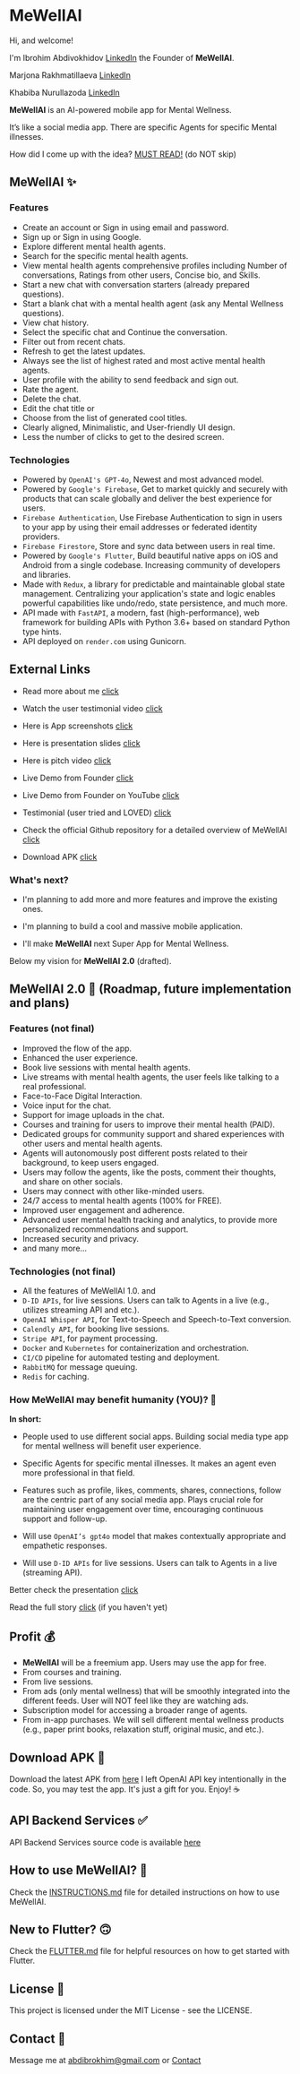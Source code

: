 # MeWellAI

Hi, and welcome!

I'm Ibrohim Abdivokhidov [LinkedIn](https://abdibrokhim.vercel.app/about) the Founder of **MeWellAI**.

Marjona Rakhmatillaeva [LinkedIn](https://www.linkedin.com/in/marjona-rakhmatillaeva/)

Khabiba Nurullazoda [LinkedIn](https://www.linkedin.com/in/%D1%85%D0%B0%D0%B1%D0%B8%D0%B1%D0%B0-%D0%BD%D1%83%D1%80%D1%83%D0%BB%D0%BB%D0%B0%D0%B7%D0%BE%D0%B4%D0%B0-5406a5226/)

**MeWellAI** is an AI-powered mobile app for Mental Wellness. 

It’s like a social media app. There are specific Agents for specific Mental illnesses.

How did I come up with the idea? [MUST READ!](https://github.com/abdibrokhim/mentalwellness/blob/main/STORY.md) (do NOT skip)

## MeWellAI ✨
### Features
* Create an account or Sign in using email and password.
* Sign up or Sign in using Google.
* Explore different mental health agents.
* Search for the specific mental health agents.
* View mental health agents comprehensive profiles including Number of conversations, Ratings from other users, Concise bio, and Skills.
* Start a new chat with conversation starters (already prepared questions).
* Start a blank chat with a mental health agent (ask any Mental Wellness questions).
* View chat history.
* Select the specific chat and Continue the conversation.
* Filter out from recent chats.
* Refresh to get the latest updates.
* Always see the list of highest rated and most active mental health agents.
* User profile with the ability to send feedback and sign out.
* Rate the agent.
* Delete the chat.
* Edit the chat title or
* Choose from the list of generated cool titles.
* Clearly aligned, Minimalistic, and User-friendly UI design.
* Less the number of clicks to get to the desired screen.

### Technologies
* Powered by `OpenAI's GPT-4o`, Newest and most advanced model.
* Powered by `Google's Firebase`, Get to market quickly and securely with products that can scale globally and deliver the best experience for users.
* `Firebase Authentication`, Use Firebase Authentication to sign in users to your app by using their email addresses or federated identity providers.
* `Firebase Firestore`, Store and sync data between users in real time.
* Powered by `Google's Flutter`, Build beautiful native apps on iOS and Android from a single codebase. Increasing community of developers and libraries.
* Made with `Redux`, a library for predictable and maintainable global state management. Centralizing your application's state and logic enables powerful capabilities like undo/redo, state persistence, and much more.
* API made with `FastAPI`, a modern, fast (high-performance), web framework for building APIs with Python 3.6+ based on standard Python type hints.
* API deployed on `render.com` using Gunicorn.

## External Links
* Read more about me [click](https://abdibrokhim.vercel.app/about )

* Watch the user testimonial video [click](https://drive.google.com/file/d/18uNsf6cmSdHTaD5XOJtQQeo-YMHSyz39/view?usp=sharing)

* Here is App screenshots [click](https://drive.google.com/drive/folders/1Undtpc78Xe545hkESVBSBHI45y0km2NT?usp=sharing)

* Here is presentation slides [click](https://www.canva.com/design/DAGJ-xXqoyw/kwiLYImbmNhlzal4IZ7j0w/edit?utm_content=DAGJ-xXqoyw&utm_campaign=designshare&utm_medium=link2&utm_source=sharebutton)

* Here is pitch video [click](https://drive.google.com/file/d/1WdwWkLbjehklmXQFyF-BGUcjKwziYz0S/view?usp=sharing)

* Live Demo from Founder [click](https://drive.google.com/file/d/1dTPbOoKCOV2O7HRQ-NUVxVLShT14EWhq/view?usp=sharing) 

* Live Demo from Founder on YouTube [click](https://youtu.be/eTCg3pfm69o)

* Testimonial (user tried and LOVED) [click](https://drive.google.com/file/d/18uNsf6cmSdHTaD5XOJtQQeo-YMHSyz39/view?usp=sharing)

* Check the official Github repository for a detailed overview of MeWellAI [click](https://github.com/abdibrokhim/mentalwellness/blob/main/README.md)

* Download APK [click](https://docs.google.com/document/d/1n_DkrqzLVZ5X2puMQin_2-ndBldStng2k6wtXxomeDA/edit?usp=sharing)


### What's next? 

* I'm planning to add more and more features and improve the existing ones.

* I'm planning to build a cool and massive mobile application.

* I'll make **MeWellAI** next Super App for Mental Wellness.

Below my vision for **MeWellAI 2.0** (drafted).

##  MeWellAI 2.0 🚀 (Roadmap, future implementation and plans)
### Features (not final)
* Improved the flow of the app.
* Enhanced the user experience.
* Book live sessions with mental health agents.
* Live streams with mental health agents, the user feels like talking to a real professional.
* Face-to-Face Digital Interaction.
* Voice input for the chat.
* Support for image uploads in the chat.
* Courses and training for users to improve their mental health (PAID).
* Dedicated groups for community support and shared experiences with other users and mental health agents.
* Agents will autonomously post different posts related to their background, to keep users engaged.
* Users may follow the agents, like the posts, comment their thoughts, and share on other socials.
* Users may connect with other like-minded users.
* 24/7 access to mental health agents (100% for FREE).
* Improved user engagement and adherence.
* Advanced user mental health tracking and analytics, to provide more personalized recommendations and support.
* Increased security and privacy.
* and many more...

### Technologies (not final)
* All the features of MeWellAI 1.0. and 
* `D-ID APIs`, for live sessions. Users can talk to Agents in a live (e.g., utilizes streaming API and etc.).
* `OpenAI Whisper API`, for Text-to-Speech and Speech-to-Text conversion.
* `Calendly API`, for booking live sessions.
* `Stripe API`, for payment processing.
* `Docker` and `Kubernetes` for containerization and orchestration.
* `CI/CD` pipeline for automated testing and deployment.
* `RabbitMQ` for message queuing.
* `Redis` for caching.

### How MeWellAI may benefit humanity (YOU)? 💫

**In short:**

- People used to use different social apps. Building social media type app for mental wellness will benefit user experience.

- Specific Agents for specific mental illnesses. It makes an agent even more professional in that field.

- Features such as profile, likes, comments, shares, connections, follow are the centric part of any social media app. Plays crucial role for maintaining user engagement over time, encouraging continuous support and follow-up.

- Will use `OpenAI’s gpt4o` model that makes contextually appropriate and empathetic responses.

- Will use `D-ID APIs` for live sessions. Users can talk to Agents in a live (streaming API).

Better check the presentation [click](https://www.canva.com/design/DAGJ-xXqoyw/kwiLYImbmNhlzal4IZ7j0w/edit?utm_content=DAGJ-xXqoyw&utm_campaign=designshare&utm_medium=link2&utm_source=sharebutton)

Read the full story [click](https://github.com/abdibrokhim/mentalwellness/blob/main/STORY.md) (if you haven't yet)


## Profit 💰
- **MeWellAI** will be a freemium app. Users may use the app for free.
- From courses and training.
- From live sessions.
- From ads (only mental wellness) that will be smoothly integrated into the different feeds. User will NOT feel like they are watching ads.
- Subscription model for accessing a broader range of agents.
- From in-app purchases. We will sell different mental wellness products (e.g., paper print books, relaxation stuff, original music, and etc.).

## Download APK 📱
Download the latest APK from [here](https://docs.google.com/document/d/1n_DkrqzLVZ5X2puMQin_2-ndBldStng2k6wtXxomeDA/edit?usp=sharing)
I left OpenAI API key intentionally in the code. So, you may test the app. It's just a gift for you. Enjoy! ☕️

## API Backend Services ✅

API Backend Services source code is available [here](https://github.com/abdibrokhim/mentalwellness-api/tree/main)


## How to use MeWellAI? 👀 
Check the [INSTRUCTIONS.md](https://github.com/abdibrokhim/mentalwellness/blob/main/INSTRUCTIONS.md) file for detailed instructions on how to use MeWellAI.

## New to Flutter? 🙃
Check the [FLUTTER.md](https://github.com/abdibrokhim/mentalwellness/blob/main/FLUTTER.md) file for helpful resources on how to get started with Flutter.

## License 📝
This project is licensed under the MIT License - see the LICENSE.

## Contact 📨
Message me at [abdibrokhim@gmail.com](mailto:abdibrokhim@gmail.com) or [Contact](https://abdibrokhim.vercel.app/contact)